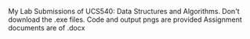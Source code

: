 My Lab Submissions of UCS540: Data Structures and Algorithms.
Don't download the .exe files.
Code and output pngs are provided
Assignment documents are of .docx
